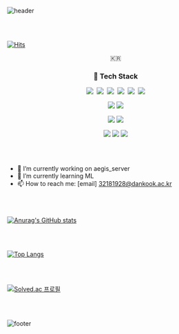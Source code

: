 ![header](https://capsule-render.vercel.app/api?type=waving&color=A3DCBE&height=200&section=header&text=charlieppark&fontSize=50&animation=blink)

<br></br>

[![Hits](https://hits.seeyoufarm.com/api/count/incr/badge.svg?url=https%3A%2F%2Fgithub.com%2Fcharlieppark&count_bg=%2379C83D&title_bg=%23555555&icon=&icon_color=%23E7E7E7&title=hits&edge_flat=false)](https://hits.seeyoufarm.com)

<p align="center">🇰🇷</p>

<h3 align="center">🔧 Tech Stack</h3>

<p align="center">
  <img src="https://img.shields.io/badge/Python-3766AB?style=flat-square&logo=Python&logoColor=white"/></a>&nbsp
  <img src="https://img.shields.io/badge/Java-007396?style=flat-square&logo=Java&logoColor=white"/></a>&nbsp 
  <img src="https://img.shields.io/badge/C++-00599C?style=flat-square&logo=C%2B%2B&logoColor=white"/></a>&nbsp 
  <img src="https://img.shields.io/badge/C-A8B9CC?style=flat-square&logo=C&logoColor=white"/></a>&nbsp 
  <img src="https://img.shields.io/badge/Javascript-ffb13b?style=flat-square&logo=javascript&logoColor=white"/></a>&nbsp
  <img src="https://img.shields.io/badge/typescript-%23007ACC.svg?style=flat-square&logo=typescript&logoColor=white"/>
</p>
<p align="center">
  <img src="https://img.shields.io/badge/nestjs-%23E0234E.svg?style=flat-square&logo=nestjs&logoColor=white" />
  <img src="https://img.shields.io/badge/-GraphQL-E10098?style=flat-square&logo=graphql"/>
</p>
<p align="center">
  <img src="https://img.shields.io/badge/markdown-%23000000.svg?style=flat-square&logo=markdown&logoColor=white"/>
  <img src="https://img.shields.io/badge/latex-%23008080.svg?style=flat-square&logo=latex&logoColor=white"/>
</p>
<p align="center">
  <img src="https://img.shields.io/badge/VisualStudio-5C2D91.svg?style=flat-square&logo=visual-studio&logoColor=white"/>
  <img src="https://img.shields.io/badge/IntelliJIDEA-000000.svg?style=flat-square&logo=intellij-idea&logoColor=white"/>
  <img src="https://img.shields.io/badge/VIM-%2311AB00.svg?style=flat-square&logo=vim&logoColor=white"/>
</p>
<br></br>

- 🔭 I’m currently working on aegis_server
- 🌱 I’m currently learning ML
- 📫 How to reach me: [email] 32181928@dankook.ac.kr

<br></br>

[![Anurag's GitHub stats](https://github-readme-stats.vercel.app/api?username=charlieppark&show_icons=true&theme=material-palenight)](https://github.com/anuraghazra/github-readme-stats)

<br></br>


[![Top Langs](https://github-readme-stats.vercel.app/api/top-langs/?username=charlieppark&layout=compact&theme=material-palenight)](https://github.com/anuraghazra/github-readme-stats)

<br></br>

[![Solved.ac
프로필](http://mazassumnida.wtf/api/v2/generate_badge?boj=chanho0309)](https://solved.ac/chanho0309)


<br></br>

![footer](https://capsule-render.vercel.app/api?type=waving&color=A3DCBE&height=200&section=footer)





<!--
**charlieppark/charlieppark** is a ✨ _special_ ✨ repository because its `README.md` (this file) appears on your GitHub profile.

Here are some ideas to get you started:

- 🔭 I’m currently working on ...
- 🌱 I’m currently learning ...
- 👯 I’m looking to collaborate on ...
- 🤔 I’m looking for help with ...
- 💬 Ask me about ...
- 📫 How to reach me: ...
- 😄 Pronouns: ...
- ⚡ Fun fact: ...
-->

